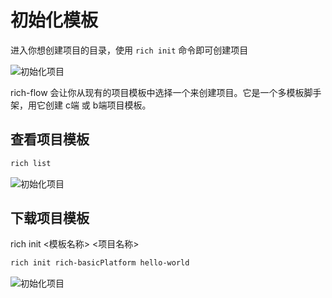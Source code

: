 # 初始化模板

进入你想创建项目的目录，使用 `rich init` 命令即可创建项目

![初始化项目](/assets/project-init.gif)

rich-flow 会让你从现有的项目模板中选择一个来创建项目。它是一个多模板脚手架，用它创建 c端 或 b端项目模板。

## 查看项目模板

```sh
rich list
```

![初始化项目](/assets/project-template.png)

## 下载项目模板

rich init \<模板名称\> \<项目名称\>

```bash
rich init rich-basicPlatform hello-world
```

![初始化项目](/assets/project-new.png)